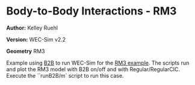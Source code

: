 # Body-to-Body Interactions - RM3

**Author:**  	Kelley Ruehl

**Version:** 	WEC-Sim v2.2

**Geometry**	RM3

Example using [B2B](http://wec-sim.github.io/WEC-Sim/features.html#body-to-body-interactions) to run WEC-Sim for the [RM3 example](http://wec-sim.github.io/WEC-Sim/tutorials.html#two-body-point-absorber-rm3). The scripts run and plot the RM3 model with B2B on/off and with Regular/RegularCIC. Execute the ``runB2B/m` script to run this case. 


